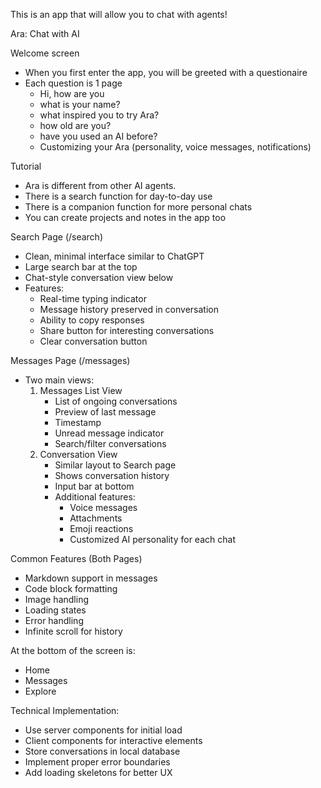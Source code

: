 This is an app that will allow you to chat with agents!

Ara: Chat with AI

Welcome screen
- When you first enter the app, you will be greeted with a questionaire
- Each question is 1 page
    - Hi, how are you
    - what is your name?
    - what inspired you to try Ara?
    - how old are you?
    - have you used an AI before?
    - Customizing your Ara (personality, voice messages, notifications)

Tutorial
- Ara is different from other AI agents.
- There is a search function for day-to-day use
- There is a companion function for more personal chats
- You can create projects and notes in the app too

Search Page (/search)
- Clean, minimal interface similar to ChatGPT
- Large search bar at the top
- Chat-style conversation view below
- Features:
  - Real-time typing indicator
  - Message history preserved in conversation
  - Ability to copy responses
  - Share button for interesting conversations
  - Clear conversation button

Messages Page (/messages)
- Two main views:
  1. Messages List View
     - List of ongoing conversations
     - Preview of last message
     - Timestamp
     - Unread message indicator
     - Search/filter conversations
  2. Conversation View
     - Similar layout to Search page
     - Shows conversation history
     - Input bar at bottom
     - Additional features:
       - Voice messages
       - Attachments
       - Emoji reactions
       - Customized AI personality for each chat

Common Features (Both Pages)
- Markdown support in messages
- Code block formatting
- Image handling
- Loading states
- Error handling
- Infinite scroll for history

At the bottom of the screen is:
- Home
- Messages
- Explore

Technical Implementation:
- Use server components for initial load
- Client components for interactive elements
- Store conversations in local database
- Implement proper error boundaries
- Add loading skeletons for better UX


